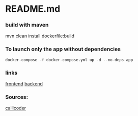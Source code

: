 # README.md


### build with maven

mvn clean install dockerfile:build

### To launch only the app without dependencies

`docker-compose -f docker-compose.yml up -d --no-deps app`

### links

[frontend](https://homeless.lambla.eu/)
[backend](https://homeless.lambla.eu:9090/swagger-ui.html#/)

### Sources:  

[callicoder](https://www.callicoder.com/spring-boot-jpa-hibernate-postgresql-restful-crud-api-example/)
